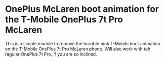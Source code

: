 # OnePlus McLaren boot animation for the T-Mobile OnePlus 7t Pro McLaren

This is a simple module to remove the horrible pink T-Mobile boot animation on the T-Mobile OnePlus 7t Pro McLaren phone. Will also work with teh regular OnePlus 7t Pro, if you are so inclined. 
